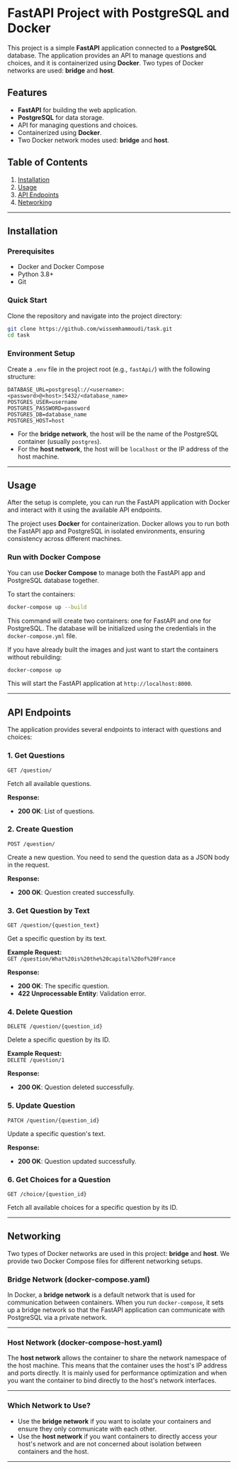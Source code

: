 # FastAPI Project with PostgreSQL and Docker

This project is a simple **FastAPI** application connected to a **PostgreSQL** database. The application provides an API to manage questions and choices, and it is containerized using **Docker**. Two types of Docker networks are used: **bridge** and **host**.

## Features

- **FastAPI** for building the web application.
- **PostgreSQL** for data storage.
- API for managing questions and choices.
- Containerized using **Docker**.
- Two Docker network modes used: **bridge** and **host**.

## Table of Contents

1. [Installation](#installation)
2. [Usage](#usage)
3. [API Endpoints](#api-endpoints)
4. [Networking](#networking)

---

## Installation

### Prerequisites


- Docker and Docker Compose
- Python 3.8+
- Git

### Quick Start

Clone the repository and navigate into the project directory:

```bash
git clone https://github.com/wissemhammoudi/task.git
cd task
```

### Environment Setup

Create a `.env` file in the project root (e.g., `fastApi/`) with the following structure:

```env
DATABASE_URL=postgresql://<username>:<password>@<host>:5432/<database_name>
POSTGRES_USER=username
POSTGRES_PASSWORD=password
POSTGRES_DB=database_name
POSTGRES_HOST=host
```

- For the **bridge network**, the host will be the name of the PostgreSQL container (usually `postgres`).
- For the **host network**, the host will be `localhost` or the IP address of the host machine.

---

## Usage

After the setup is complete, you can run the FastAPI application with Docker and interact with it using the available API endpoints.

The project uses **Docker** for containerization. Docker allows you to run both the FastAPI app and PostgreSQL in isolated environments, ensuring consistency across different machines.

###  Run with Docker Compose

You can use **Docker Compose** to manage both the FastAPI app and PostgreSQL database together.

To start the containers:

```bash
docker-compose up --build
```

This command will create two containers: one for FastAPI and one for PostgreSQL. The database will be initialized using the credentials in the `docker-compose.yml` file.

If you have already built the images and just want to start the containers without rebuilding:

```bash
docker-compose up
```

This will start the FastAPI application at `http://localhost:8000`.

---

## API Endpoints

The application provides several endpoints to interact with questions and choices:

### **1. Get Questions**

`GET /question/`

Fetch all available questions.

**Response:**
- **200 OK**: List of questions.

### **2. Create Question**

`POST /question/`

Create a new question. You need to send the question data as a JSON body in the request.


**Response:**
- **200 OK**: Question created successfully.

### **3. Get Question by Text**

`GET /question/{question_text}`

Get a specific question by its text.

**Example Request:**  
`GET /question/What%20is%20the%20capital%20of%20France`

**Response:**
- **200 OK**: The specific question.
- **422 Unprocessable Entity**: Validation error.

### **4. Delete Question**

`DELETE /question/{question_id}`

Delete a specific question by its ID.

**Example Request:**  
`DELETE /question/1`

**Response:**
- **200 OK**: Question deleted successfully.

### **5. Update Question**

`PATCH /question/{question_id}`

Update a specific question's text.

**Response:**
- **200 OK**: Question updated successfully.

### **6. Get Choices for a Question**

`GET /choice/{question_id}`

Fetch all available choices for a specific question by its ID.

---


## Networking

Two types of Docker networks are used in this project: **bridge** and **host**. We provide two Docker Compose files for different networking setups.

### **Bridge Network (docker-compose.yaml)**

In Docker, a **bridge network** is a default network that is used for communication between containers. When you run `docker-compose`, it sets up a bridge network so that the FastAPI application can communicate with PostgreSQL via a private network.


---

### **Host Network (docker-compose-host.yaml)**

The **host network** allows the container to share the network namespace of the host machine. This means that the container uses the host's IP address and ports directly. It is mainly used for performance optimization and when you want the container to bind directly to the host's network interfaces.

---

### **Which Network to Use?**

- Use the **bridge network** if you want to isolate your containers and ensure they only communicate with each other.
- Use the **host network** if you want containers to directly access your host's network and are not concerned about isolation between containers and the host.

---

